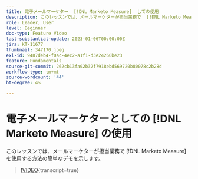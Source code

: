 ```yaml
---
title: 電子メールマーケター  [!DNL Marketo Measure]  しての使用
description: このレッスンでは、メールマーケターが担当業務で  [!DNL Marketo Measure]  を使用する方法の簡単なデモを示します。
role: Leader, User
level: Beginner
doc-type: Feature Video
last-substantial-update: 2023-01-06T00:00:00Z
jira: KT-11677
thumbnail: 347170.jpeg
exl-id: 9487deb4-f0ac-4ec2-a1f1-d3e24260be23
feature: Fundamentals
source-git-commit: 262cb13fa02b32f7918ebd569720b80078c2b28d
workflow-type: tm+mt
source-wordcount: '44'
ht-degree: 4%

---
```


# 電子メールマーケターとしての [!DNL Marketo Measure] の使用

このレッスンでは、メールマーケターが担当業務で [!DNL Marketo Measure] を使用する方法の簡単なデモを示します。

>[!VIDEO](https://video.tv.adobe.com/v/3421975/?learn=on&captions=jpn){transcript=true}
